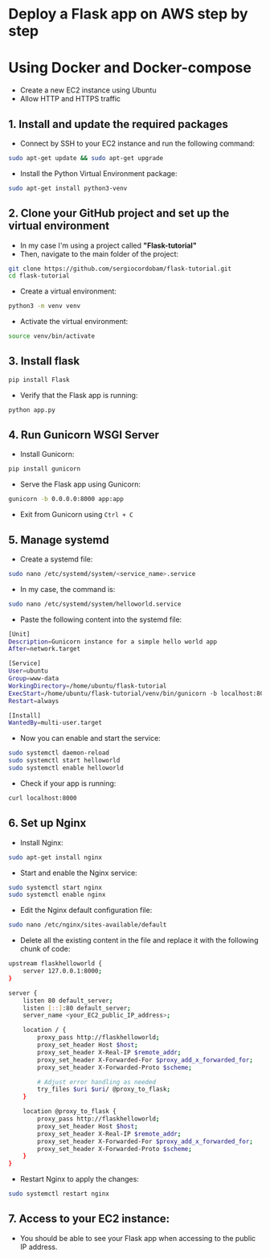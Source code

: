 # Deploy a Flask app on AWS step by step
# Using Docker and Docker-compose
- Create a new EC2 instance using Ubuntu
- Allow HTTP and HTTPS traffic

## 1. Install and update the required packages
- Connect by SSH to your EC2 instance and run the following command:

```bash
sudo apt-get update && sudo apt-get upgrade
```

- Install the Python Virtual Environment package:

```bash
sudo apt-get install python3-venv
```

## 2. Clone your GitHub project and set up the virtual environment

- In my case I'm using a project called **"Flask-tutorial"**
- Then, navigate to the main folder of the project:

```bash
git clone https://github.com/sergiocordobam/flask-tutorial.git
cd flask-tutorial
```
- Create a virtual environment:

```bash
python3 -m venv venv
```

- Activate the virtual environment:

```bash
source venv/bin/activate
```

## 3. Install flask

```bash
pip install Flask
```

- Verify that the Flask app is running:

```bash
python app.py
```

## 4. Run Gunicorn WSGI Server

- Install Gunicorn:

```bash
pip install gunicorn
```

- Serve the Flask app using Gunicorn:

```bash
gunicorn -b 0.0.0.0:8000 app:app
```

- Exit from Gunicorn using `Ctrl + C`

## 5. Manage systemd

- Create a systemd file:

```bash
sudo nano /etc/systemd/system/<service_name>.service
```

- In my case, the command is:

```bash
sudo nano /etc/systemd/system/helloworld.service
```

- Paste the following content into the systemd file:

```bash
[Unit]
Description=Gunicorn instance for a simple hello world app
After=network.target

[Service]
User=ubuntu
Group=www-data
WorkingDirectory=/home/ubuntu/flask-tutorial
ExecStart=/home/ubuntu/flask-tutorial/venv/bin/gunicorn -b localhost:8000 app:app
Restart=always

[Install]
WantedBy=multi-user.target
```

- Now you can enable and start the service:

```bash
sudo systemctl daemon-reload
sudo systemctl start helloworld
sudo systemctl enable helloworld
```

- Check if your app is running:

```bash
curl localhost:8000
```

## 6. Set up Nginx

- Install Nginx:

```bash
sudo apt-get install nginx
```

- Start and enable the Nginx service:

```bash
sudo systemctl start nginx
sudo systemctl enable nginx
```

- Edit the Nginx default configuration file:

```bash
sudo nano /etc/nginx/sites-available/default
```

- Delete all the existing content in the file and replace it with the following chunk of code:

```bash
upstream flaskhelloworld {
    server 127.0.0.1:8000;
}

server {
    listen 80 default_server;
    listen [::]:80 default_server;
    server_name <your_EC2_public_IP_address>;

    location / {
        proxy_pass http://flaskhelloworld;
        proxy_set_header Host $host;
        proxy_set_header X-Real-IP $remote_addr;
        proxy_set_header X-Forwarded-For $proxy_add_x_forwarded_for;
        proxy_set_header X-Forwarded-Proto $scheme;

        # Adjust error handling as needed
        try_files $uri $uri/ @proxy_to_flask;
    }

    location @proxy_to_flask {
        proxy_pass http://flaskhelloworld;
        proxy_set_header Host $host;
        proxy_set_header X-Real-IP $remote_addr;
        proxy_set_header X-Forwarded-For $proxy_add_x_forwarded_for;
        proxy_set_header X-Forwarded-Proto $scheme;
    }
}
```

- Restart Nginx to apply the changes:

```bash
sudo systemctl restart nginx
```

## 7. Access to your EC2 instance:

- You should be able to see your Flask app when accessing to the public IP address.
